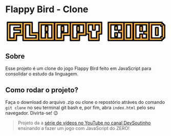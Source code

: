 # Flappy Bird - Clone


<p align="center">
  <img alt="Logo do projeto" src="./_docs/logo.png" />
</p>

## Sobre
Esse projeto é um clone do jogo Flappy Bird feito em JavaScript para consolidar o estudo da linguagem.

## Como rodar o projeto?
Faça o download do arquivo .zip ou clone o repostório atráves do comando `git clone` no seu terminal git bash e, por fim,  abra `index.html` pelo seu navegador. Divirta-se! :wink:

> Projeto da a [série de vídeos no YouTube no canal DevSoutinho](https://www.youtube.com/watch?v=jOAU81jdi-c&list=PLTcmLKdIkOWmeNferJ292VYKBXydGeDej) ensinando a fazer um jogo com JavaScript do ZERO!
> 


